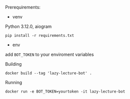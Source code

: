 Prerequirements:

- venv

Python 3.12.0, aiogram

```
pip install -r requirements.txt
```

- env

add `BOT_TOKEN` to your enviroment variables


Building

```
docker build --tag 'lazy-lecture-bot' .
```

Running
```
docker run -e BOT_TOKEN=yourtoken -it lazy-lecture-bot
```
